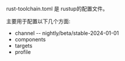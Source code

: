 rust-toolchain.toml 是 rustup的配置文件。

主要用于配置以下几个方面:
- channel -- nightly/beta/stable-2024-01-01
- components 
- targets
- profile 

